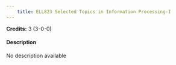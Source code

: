 ```yaml
---
    title: ELL823 Selected Topics in Information Processing-I
---
```

**Credits:** 3 (3-0-0)



#### Description 
No description available